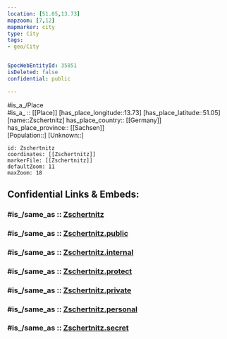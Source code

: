 ```yaml
---
location: [51.05,13.73] 
mapzoom: [7,12] 
mapmarker: city 
type: City
tags:
- geo/City


SpocWebEntityId: 35851
isDeleted: false
confidential: public

---
```

#is_a_/Place  
#is_a_ :: [[Place]] 
[has_place_longitude::13.73] 
[has_place_latitude::51.05] 
[name::Zschertnitz] 
has_place_country:: [[Germany]]  
has_place_province:: [[Sachsen]]  
[Population::] 
[Unknown::] 


```leaflet
id: Zschertnitz
coordinates: [[Zschertnitz]] 
markerFile: [[Zschertnitz]] 
defaultZoom: 11 
maxZoom: 18
```


## Confidential Links & Embeds: 

### #is_/same_as :: [Zschertnitz](/_Standards/Earth/Continent/Europe/Europe~Central/Germany/Germany~East/Sachsen/counties~Sachsen/Dresden/City/Zschertnitz.md) 

### #is_/same_as :: [Zschertnitz.public](/_public/Earth/Continent/Europe/Europe~Central/Germany/Germany~East/Sachsen/counties~Sachsen/Dresden/City/Zschertnitz.public.md) 

### #is_/same_as :: [Zschertnitz.internal](/_internal/Earth/Continent/Europe/Europe~Central/Germany/Germany~East/Sachsen/counties~Sachsen/Dresden/City/Zschertnitz.internal.md) 

### #is_/same_as :: [Zschertnitz.protect](/_protect/Earth/Continent/Europe/Europe~Central/Germany/Germany~East/Sachsen/counties~Sachsen/Dresden/City/Zschertnitz.protect.md) 

### #is_/same_as :: [Zschertnitz.private](/_private/Earth/Continent/Europe/Europe~Central/Germany/Germany~East/Sachsen/counties~Sachsen/Dresden/City/Zschertnitz.private.md) 

### #is_/same_as :: [Zschertnitz.personal](/_personal/Earth/Continent/Europe/Europe~Central/Germany/Germany~East/Sachsen/counties~Sachsen/Dresden/City/Zschertnitz.personal.md) 

### #is_/same_as :: [Zschertnitz.secret](/_secret/Earth/Continent/Europe/Europe~Central/Germany/Germany~East/Sachsen/counties~Sachsen/Dresden/City/Zschertnitz.secret.md)


